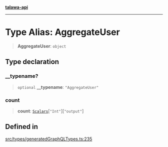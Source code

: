 [**talawa-api**](../../../README.md)

***

# Type Alias: AggregateUser

> **AggregateUser**: `object`

## Type declaration

### \_\_typename?

> `optional` **\_\_typename**: `"AggregateUser"`

### count

> **count**: [`Scalars`](Scalars.md)\[`"Int"`\]\[`"output"`\]

## Defined in

[src/types/generatedGraphQLTypes.ts:235](https://github.com/Suyash878/talawa-api/blob/b5a9d8b4a1ea678a3d6f5b710b3721f91a3052fc/src/types/generatedGraphQLTypes.ts#L235)
